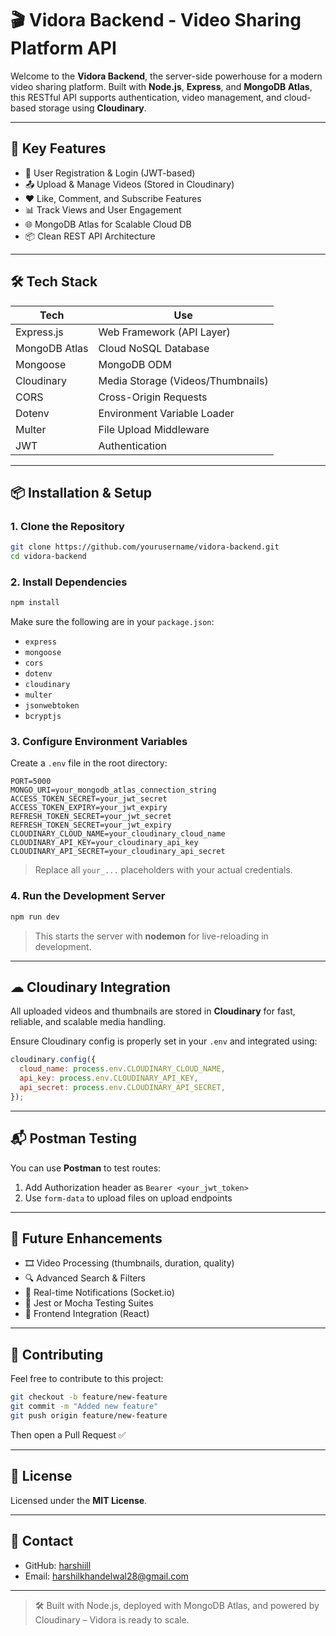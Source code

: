 
# 🎬 Vidora Backend - Video Sharing Platform API

Welcome to the **Vidora Backend**, the server-side powerhouse for a modern video sharing platform. Built with **Node.js**, **Express**, and **MongoDB Atlas**, this RESTful API supports authentication, video management, and cloud-based storage using **Cloudinary**.

---

## 🚀 Key Features

- 🔐 User Registration & Login (JWT-based)
- 📤 Upload & Manage Videos (Stored in Cloudinary)
- ❤️ Like, Comment, and Subscribe Features
- 📊 Track Views and User Engagement
- 🌐 MongoDB Atlas for Scalable Cloud DB
- 📦 Clean REST API Architecture

---

## 🛠 Tech Stack

| Tech        | Use                        |
|-------------|-----------------------------|
| Express.js  | Web Framework (API Layer)   |
| MongoDB Atlas | Cloud NoSQL Database       |
| Mongoose    | MongoDB ODM                 |
| Cloudinary  | Media Storage (Videos/Thumbnails) |
| CORS        | Cross-Origin Requests       |
| Dotenv      | Environment Variable Loader |
| Multer      | File Upload Middleware      |
| JWT         | Authentication              |

---

## 📦 Installation & Setup

### 1. Clone the Repository

```bash
git clone https://github.com/yourusername/vidora-backend.git
cd vidora-backend
```

### 2. Install Dependencies

```bash
npm install
```

Make sure the following are in your `package.json`:
- `express`
- `mongoose`
- `cors`
- `dotenv`
- `cloudinary`
- `multer`
- `jsonwebtoken`
- `bcryptjs`

### 3. Configure Environment Variables

Create a `.env` file in the root directory:

```env
PORT=5000
MONGO_URI=your_mongodb_atlas_connection_string
ACCESS_TOKEN_SECRET=your_jwt_secret
ACCESS_TOKEN_EXPIRY=your_jwt_expiry
REFRESH_TOKEN_SECRET=your_jwt_secret
REFRESH_TOKEN_SECRET=your_jwt_expiry
CLOUDINARY_CLOUD_NAME=your_cloudinary_cloud_name
CLOUDINARY_API_KEY=your_cloudinary_api_key
CLOUDINARY_API_SECRET=your_cloudinary_api_secret
```

> Replace all `your_...` placeholders with your actual credentials.

### 4. Run the Development Server

```bash
npm run dev
```

> This starts the server with **nodemon** for live-reloading in development.

---

## ☁ Cloudinary Integration

All uploaded videos and thumbnails are stored in **Cloudinary** for fast, reliable, and scalable media handling.

Ensure Cloudinary config is properly set in your `.env` and integrated using:

```js
cloudinary.config({
  cloud_name: process.env.CLOUDINARY_CLOUD_NAME,
  api_key: process.env.CLOUDINARY_API_KEY,
  api_secret: process.env.CLOUDINARY_API_SECRET,
});
```

---

## 📬 Postman Testing

You can use **Postman** to test routes:

1. Add Authorization header as `Bearer <your_jwt_token>`
2. Use `form-data` to upload files on upload endpoints

---

## 📌 Future Enhancements

- 🎞 Video Processing (thumbnails, duration, quality)
- 🔍 Advanced Search & Filters
- 🔔 Real-time Notifications (Socket.io)
- 🧪 Jest or Mocha Testing Suites
- 📱 Frontend Integration (React)

---

## 🤝 Contributing

Feel free to contribute to this project:

```bash
git checkout -b feature/new-feature
git commit -m "Added new feature"
git push origin feature/new-feature
```

Then open a Pull Request ✅

---

## 📄 License

Licensed under the **MIT License**.

---

## 📧 Contact

- GitHub: [harshiill](https://github.com/harshiill)
- Email: harshilkhandelwal28@gmail.com

---

> 🛠 Built with Node.js, deployed with MongoDB Atlas, and powered by Cloudinary – Vidora is ready to scale.
